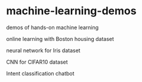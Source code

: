 # machine-learning-demos
demos of hands-on machine learning

online learning with Boston housing dataset

neural network for Iris dataset

CNN for CIFAR10 dataset

Intent classification chatbot
